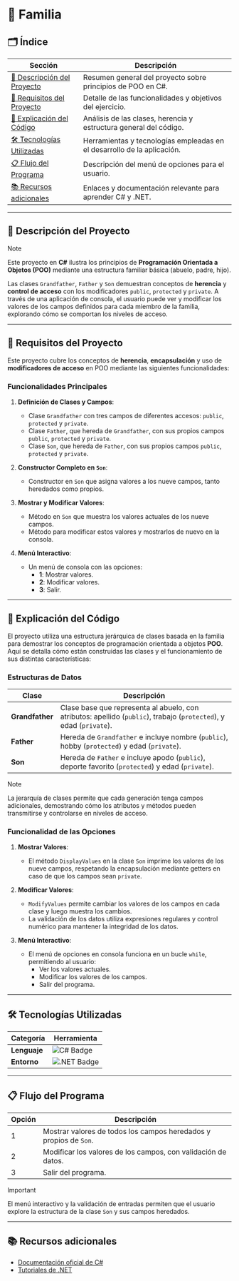 # 🌟 **Familia**

## 🗂️ **Índice**

| Sección                                        | Descripción                                                                 |
|------------------------------------------------|-----------------------------------------------------------------------------|
| [📄 Descripción del Proyecto](#📄-descripción-del-proyecto)     | Resumen general del proyecto sobre principios de POO en C#.                 |
| [📜 Requisitos del Proyecto](#📜-requisitos-del-proyecto)       | Detalle de las funcionalidades y objetivos del ejercicio.                   |
| [📝 Explicación del Código](#📝-explicación-del-código)          | Análisis de las clases, herencia y estructura general del código.           |
| [🛠️ Tecnologías Utilizadas](#🛠️-tecnologías-utilizadas)         | Herramientas y tecnologías empleadas en el desarrollo de la aplicación.     |
| [📋 Flujo del Programa](#📋-flujo-del-programa)                  | Descripción del menú de opciones para el usuario.                           |
| [📚 Recursos adicionales](#📚-recursos-adicionales)              | Enlaces y documentación relevante para aprender C# y .NET.                  |

---

## 📄 Descripción del Proyecto

> [!NOTE]
> Este proyecto en **C#** ilustra los principios de **Programación Orientada a Objetos (POO)** mediante una estructura familiar básica (abuelo, padre, hijo).

Las clases `Grandfather`, `Father` y `Son` demuestran conceptos de **herencia** y **control de acceso** con los modificadores `public`, `protected` y `private`. A través de una aplicación de consola, el usuario puede ver y modificar los valores de los campos definidos para cada miembro de la familia, explorando cómo se comportan los niveles de acceso.

---

## 📜 Requisitos del Proyecto

Este proyecto cubre los conceptos de **herencia**, **encapsulación** y uso de **modificadores de acceso** en POO mediante las siguientes funcionalidades:

### Funcionalidades Principales

1. **Definición de Clases y Campos**:
   - Clase `Grandfather` con tres campos de diferentes accesos: `public`, `protected` y `private`.
   - Clase `Father`, que hereda de `Grandfather`, con sus propios campos `public`, `protected` y `private`.
   - Clase `Son`, que hereda de `Father`, con sus propios campos `public`, `protected` y `private`.

2. **Constructor Completo en `Son`**:
   - Constructor en `Son` que asigna valores a los nueve campos, tanto heredados como propios.

3. **Mostrar y Modificar Valores**:
   - Método en `Son` que muestra los valores actuales de los nueve campos.
   - Método para modificar estos valores y mostrarlos de nuevo en la consola.

4. **Menú Interactivo**:
   - Un menú de consola con las opciones:
     - **1**: Mostrar valores.
     - **2**: Modificar valores.
     - **3**: Salir.

---

## 📝 Explicación del Código

El proyecto utiliza una estructura jerárquica de clases basada en la familia para demostrar los conceptos de programación orientada a objetos **POO**. Aquí se detalla cómo están construidas las clases y el funcionamiento de sus distintas características:

### Estructuras de Datos

| Clase           | Descripción                                                                                             |
|-----------------|---------------------------------------------------------------------------------------------------------|
| **Grandfather** | Clase base que representa al abuelo, con atributos: apellido (`public`), trabajo (`protected`), y edad (`private`). |
| **Father**      | Hereda de `Grandfather` e incluye nombre (`public`), hobby (`protected`) y edad (`private`).            |
| **Son**         | Hereda de `Father` e incluye apodo (`public`), deporte favorito (`protected`) y edad (`private`).      |

> [!NOTE]
> La jerarquía de clases permite que cada generación tenga campos adicionales, demostrando cómo los atributos y métodos pueden transmitirse y controlarse en niveles de acceso.

### Funcionalidad de las Opciones

1. **Mostrar Valores**:
   - El método `DisplayValues` en la clase `Son` imprime los valores de los nueve campos, respetando la encapsulación mediante getters en caso de que los campos sean `private`.

2. **Modificar Valores**:
   - `ModifyValues` permite cambiar los valores de los campos en cada clase y luego muestra los cambios.
   - La validación de los datos utiliza expresiones regulares y control numérico para mantener la integridad de los datos.

3. **Menú Interactivo**:
   - El menú de opciones en consola funciona en un bucle `while`, permitiendo al usuario:
     - Ver los valores actuales.
     - Modificar los valores de los campos.
     - Salir del programa.

---

## 🛠️ Tecnologías Utilizadas

| Categoría             | Herramienta                                                                 |
|-----------------------|-----------------------------------------------------------------------------|
| **Lenguaje**          | <img src="https://img.shields.io/badge/c%23-%23239120.svg?style=for-thebadge&logo=csharp&logoColor=white" alt="C# Badge"/> |
| **Entorno**           | <img src="https://img.shields.io/badge/.NET-%230512B0.svg?style=for-thebadge&logo=dotnet&logoColor=white" alt=".NET Badge"/> |

---

## 📋 Flujo del Programa

| Opción | Descripción                                                                 |
|--------|-----------------------------------------------------------------------------|
| 1      | Mostrar valores de todos los campos heredados y propios de `Son`.           |
| 2      | Modificar los valores de los campos, con validación de datos.               |
| 3      | Salir del programa.                                                         |

> [!IMPORTANT]
> El menú interactivo y la validación de entradas permiten que el usuario explore la estructura de la clase `Son` y sus campos heredados.

---

## 📚 Recursos adicionales

- [Documentación oficial de C#](https://learn.microsoft.com/es-es/dotnet/csharp/)
- [Tutoriales de .NET](https://learn.microsoft.com/es-es/dotnet/core/tutorials/)
